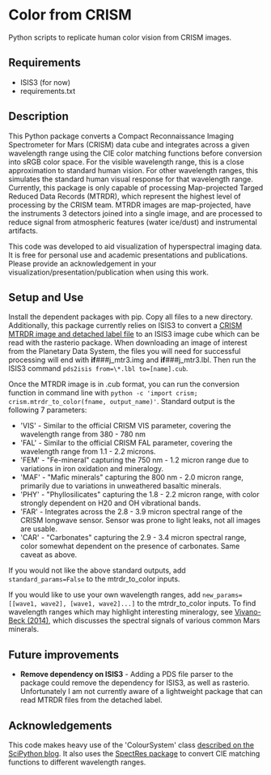# Color from CRISM
Python scripts to replicate human color vision from CRISM images.

## Requirements

- ISIS3 (for now)
- requirements.txt

## Description

This Python package converts a Compact Reconnaissance Imaging Spectrometer for Mars (CRISM) data cube and integrates across a given wavelength range using the CIE color matching functions before conversion into sRGB color space. For the visible wavelength range, this is a close approximation to standard human vision. For other wavelength ranges, this simulates the standard human visual response for that wavelength range. Currently, this package is only capable of processing Map-projected Targed Reduced Data Records (MTRDR), which represent the highest level of processing by the CRISM team. MTRDR images are map-projected, have the instruments 3 detectors joined into a single image, and are processed to reduce signal from atmospheric features (water ice/dust) and instrumental artifacts.

This code was developed to aid visualization of hyperspectral imaging data. It is free for personal use and academic presentations and publications. Please provide an acknowledgement in your visualization/presentation/publication when using this work.

## Setup and Use

Install the dependent packages with pip. Copy all files to a new directory. Additionally, this package currently relies on ISIS3 to convert a [CRISM MTRDR image and detached label file](https://pds-geosciences.wustl.edu/missions/mro/crism.htm) to an ISIS3 image cube which can be read with the rasterio package. When downloading an image of interest from the Planetary Data System, the files you will need for successful processing will end with **if**###j_mtr3.img and **if**###j_mtr3.lbl. Then run the ISIS3 command `pds2isis from=\*.lbl to=[name].cub`. 

Once the MTRDR image is in .cub format, you can run the conversion function in command line with `python -c 'import crism; crism.mtrdr_to_color(fname, output_name)'`. Standard output is the following 7 parameters:

- 'VIS' - Similar to the official CRISM VIS parameter, covering the wavelength range from 380 - 780 nm
- 'FAL' - Similar to the official CRISM FAL parameter, covering the wavelength range from 1.1 - 2.2 microns.
- 'FEM' - "Fe-mineral" capturing the 750 nm - 1.2 micron range due to variations in iron oxidation and mineralogy.
- 'MAF' - "Mafic minerals" capturing the 800 nm - 2.0 micron range, primarily due to variations in unweathered basaltic minerals.
- 'PHY' - "Phyllosilicates" capturing the 1.8 - 2.2 micron range, with color strongly dependent on H20 and OH vibrational bands.
- 'FAR' - Integrates across the 2.8 - 3.9 micron spectral range of the CRISM longwave sensor. Sensor was prone to light leaks, not all images are usable.
- 'CAR' - "Carbonates" capturing the 2.9 - 3.4 micron spectral range, color somewhat dependent on the presence of carbonates. Same caveat as above.

If you would not like the above standard outputs, add `standard_params=False` to the mtrdr_to_color inputs. 

If you would like to use your own wavelength ranges, add `new_params=[[wave1, wave2], [wave1, wave2]...]` to the mtrdr_to_color inputs. To find wavelength ranges which may highlight interesting mineralogy, see [Vivano-Beck (2014)](https://agupubs.onlinelibrary.wiley.com/doi/full/10.1002/2014JE004627), which discusses the spectral signals of various common Mars minerals.

## Future improvements

- **Remove dependency on ISIS3** - Adding a PDS file parser to the package could remove the dependency for ISIS3, as well as rasterio. Unfortunately I am not currently aware of a lightweight package that can read MTRDR files from the detached label.

## Acknowledgements
This code makes heavy use of the 'ColourSystem' class [described on the SciPython blog](https://scipython.com/blog/converting-a-spectrum-to-a-colour/). It also uses the [SpectRes package](https://spectres.readthedocs.io/en/latest/) to convert CIE matching functions to different wavelength ranges. 

